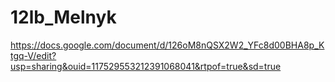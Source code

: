 # 12lb_Melnyk
https://docs.google.com/document/d/126oM8nQSX2W2_YFc8d00BHA8p_Ktgq-V/edit?usp=sharing&ouid=117529553212391068041&rtpof=true&sd=true
